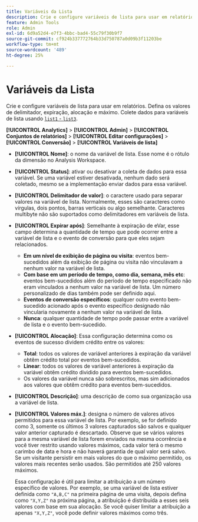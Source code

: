 ```yaml
---
title: Variáveis da Lista
description: Crie e configure variáveis de lista para usar em relatórios.
feature: Admin Tools
role: Admin
exl-id: 6d9a52d4-e7f3-4bbc-bad4-55c79f30b9f7
source-git-commit: cf924b337772764b33d750787a0d09b3f11203be
workflow-type: tm+mt
source-wordcount: '489'
ht-degree: 25%

---
```


# Variáveis da Lista

Crie e configure variáveis de lista para usar em relatórios. Defina os valores de delimitador, expiração, alocação e máximo. Colete dados para variáveis de lista usando [`list1` - `list3`](/help/implement/vars/page-vars/list.md).

**[!UICONTROL Analytics]** > **[!UICONTROL Admin]** > **[!UICONTROL Conjuntos de relatórios]** > **[!UICONTROL Editar configurações]** > **[!UICONTROL Conversão]** > **[!UICONTROL Variáveis de lista]**

* **[!UICONTROL Nome]**: o nome da variável de lista. Esse nome é o rótulo da dimensão no Analysis Workspace.

* **[!UICONTROL Status]**: ativar ou desativar a coleta de dados para essa variável. Se uma variável estiver desativada, nenhum dado será coletado, mesmo se a implementação enviar dados para essa variável.

* **[!UICONTROL Delimitador de valor]**: o caractere usado para separar valores na variável de lista. Normalmente, esses são caracteres como vírgulas, dois pontos, barras verticais ou algo semelhante. Caracteres multibyte não são suportados como delimitadores em variáveis de lista.

* **[!UICONTROL Expirar após]**: Semelhante à expiração de eVar, esse campo determina a quantidade de tempo que pode ocorrer entre a variável de lista e o evento de conversão para que eles sejam relacionados.
   * **Em um nível de exibição de página ou visita**: eventos bem-sucedidos além da exibição de página ou visita não vinculavam a nenhum valor na variável de lista.
   * **Com base em um período de tempo, como dia, semana, mês etc**: eventos bem-sucedidos além do período de tempo especificado não eram vinculados a nenhum valor na variável de lista. Um número personalizado de dias também pode ser definido aqui.
   * **Eventos de conversão específicos**: qualquer outro evento bem-sucedido acionado após o evento específico designado não vincularia novamente a nenhum valor na variável de lista.
   * **Nunca**: qualquer quantidade de tempo pode passar entre a variável de lista e o evento bem-sucedido.

* **[!UICONTROL Alocação]**: Essa configuração determina como os eventos de sucesso dividem crédito entre os valores:
   * **Total**: todos os valores de variável anteriores à expiração da variável obtêm crédito total por eventos bem-sucedidos.
   * **Linear**: todos os valores de variável anteriores à expiração da variável obtêm crédito dividido para eventos bem-sucedidos.
   * Os valores da variável nunca são sobrescritos, mas sim adicionados aos valores que obtêm crédito para eventos bem-sucedidos.

* **[!UICONTROL Descrição]**: uma descrição de como sua organização usa a variável de lista.

* **[!UICONTROL Valores máx.]**: designa o número de valores ativos permitidos para essa variável de lista. Por exemplo, se for definido como 3, somente os últimos 3 valores capturados são salvos e qualquer valor anterior capturado é descartado. Observe que se vários valores para a mesma variável de lista forem enviados na mesma ocorrência e você tiver restrito usando valores máximos, cada valor terá o mesmo carimbo de data e hora e não haverá garantia de qual valor será salvo. Se um visitante persistir em mais valores do que o máximo permitido, os valores mais recentes serão usados. São permitidos até 250 valores máximos.

  Essa configuração é útil para limitar a atribuição a um número específico de valores. Por exemplo, se uma variável de lista estiver definida como `"A,B,C"` na primeira página de uma visita, depois defina como `"X,Y,Z"` na próxima página, a atribuição é distribuída a esses seis valores com base em sua alocação. Se você quiser limitar a atribuição a apenas `"X,Y,Z"`, você pode definir valores máximos como três.
